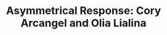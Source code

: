 ---
ee_id_show: '4419'
title: 'Asymmetrical Response: Cory Arcangel and Olia Lialina'
url: asymmetrical-response
live_url:
year: '2016'
venue: Western Front
state_country: Vancouver
type:
dates:
pitch: "​First in the x3 shows w/ Olia Lialina."
ps:
imgs: western-front-vancouver-2016-09-install-03-database-MHC.jpg,western-front-vancouver-2016-09-install-22-database-MHC.jpg,western-front-vancouver-2016-09-install-33-database-MHC.jpg,western-front-vancouver-2016-09-install-08-database-MHC.jpg,western-front-vancouver-2016-09-install-04-database-MHC.jpg,western-front-vancouver-2016-09-install-34-database-MHC.jpg,western-front-vancouver-2016-09-install-09-database-MHC.jpg,western-front-vancouver-2016-09-install-30-database-MHC.jpg,western-front-vancouver-2016-09-install-13-database-MHC.jpg,western-front-vancouver-2016-09-install-02-database-MHC.jpg,western-front-vancouver-2016-09-install-07-database-MHC.jpg,western-front-vancouver-2016-09-install-01-database-MHC.jpg,western-front-vancouver-2016-09-install-14-database-MHC.jpg,western-front-vancouver-2016-09-install-31-database-MHC.jpg,western-front-vancouver-2016-09-install-12-database-MHC.jpg,western-front-vancouver-2016-09-install-05-database-MHC.jpg,western-front-vancouver-2016-09-install-06-database-MHC.jpg,western-front-vancouver-2016-09-install-15-database-MHC.jpg,western-front-vancouver-2016-09-install-32-database-MHC.jpg,western-front-vancouver-2016-09-install-19-database-MHC.jpg,western-front-vancouver-2016-09-install-20-database-MHC.jpg,western-front-vancouver-2016-09-install-21-database-MHC.jpg
things: "[2217] [2011-156-audmcrs-installation] 2011-156 The AUDMCRS Underground Dance
  Music Collection of Recorded Sound,[4119] [2013-193-seinfeld-dvd-lakes] 2013-193
  Seinfeld DVD / Lakes,[4175] [2014-097-hillary-lakes] 2014 097 Hillary / Lakes,[4271]
  [2015-021-frozen] 2015-021 Frozen,[4297] [2015-159-fuck-negativity-sweatpants-srf-027]
  2015-159 Fuck Negativity Sweatpants (SRF-027),[4305] [2015-164-fuck-negativity-slides-srf-032]
  2015-164 Fuck Negativity Slides (SRF-032),[4347] [2016-035-dawgs-lakes] 2016-035
  Dawgs / Lakes,[4366] [2016-077-fuck-negativity-white-sweatpants] 2016-077 Fuck Negativity
  Sweatpants,[4416] [2017-020-asymmetrical-response] 2017-020 Asymmetrical Response"
status:
layout: shows
---